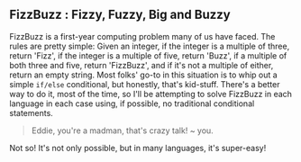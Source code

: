 ## FizzBuzz : Fizzy, Fuzzy, Big and Buzzy #

FizzBuzz is a first-year computing problem many of us have faced. The rules are pretty simple: Given an integer, if the integer is a multiple of three, return 'Fizz', if the integer is a multiple of five, return 'Buzz', if a multiple of both three and five, return 'FizzBuzz', and if it's not a multiple of either, return an empty string. Most folks' go-to in this situation is to whip out a simple `if/else` conditional, but honestly, that's kid-stuff. There's a better way to do it, most of the time, so I'll be attempting to solve FizzBuzz in each language in each case using, if possible, no traditional conditional statements.

> Eddie, you're a madman, that's crazy talk!
> ~ you.

Not so! <laughs maniacally> It's not only possible, but in many languages, it's super-easy!
